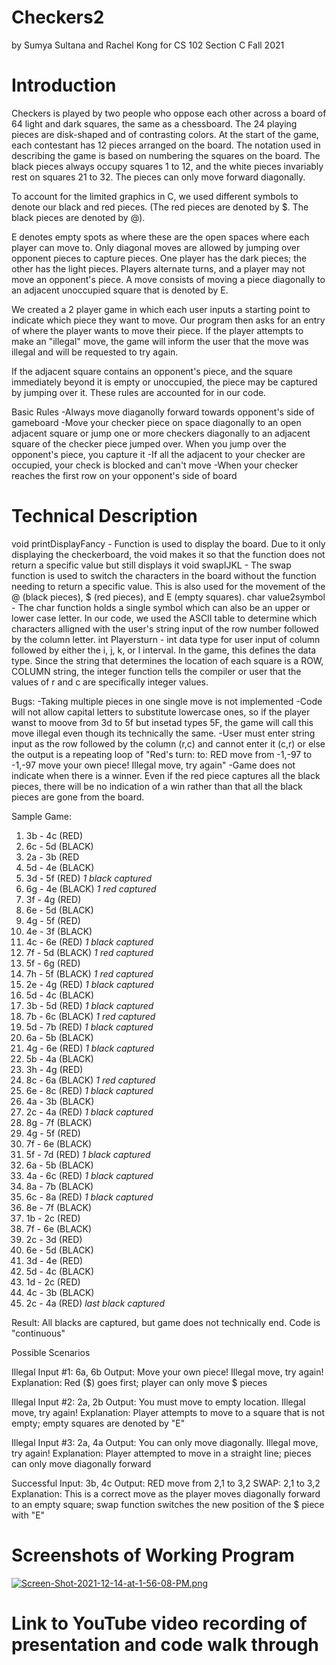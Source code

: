 # Checkers2
by Sumya Sultana and Rachel Kong for CS 102 Section C Fall 2021
# Introduction

Checkers is played by two people who oppose each other across a board of 64 light and dark squares, the same as a chessboard. The 24 playing pieces are disk-shaped and of contrasting colors. At the start of the game, each contestant has 12 pieces arranged on the board. The notation used in describing the game is based on numbering the squares on the board. The black pieces always occupy squares 1 to 12, and the white pieces invariably rest on squares 21 to 32. The pieces can only move forward diagonally.

To account for the limited graphics in C, we used different symbols to denote our black and red pieces. (The red pieces are denoted by $. The black pieces are denoted by @).

E denotes empty spots as where these are the open spaces where each player can move to.
Only diagonal moves are allowed by jumping over opponent pieces to capture pieces. One player has the dark pieces; the other has the light pieces. Players alternate turns, and a player may not move an opponent's piece. A move consists of moving a piece diagonally to an adjacent unoccupied square that is denoted by E. 

We created a 2 player game in which each user inputs a starting point to indicate which piece they want to move. Our program then asks for an entry of where the player wants to move their piece. If the player attempts to make an "illegal" move, the game will inform the user that the move was illegal and will be requested to try again. 

If the adjacent square contains an opponent's piece, and the square immediately beyond it is empty or unoccupied, the piece may be captured by jumping over it. These rules are accounted for in our code. 

Basic Rules
-Always move diaganolly forward towards opponent's side of gameboard
-Move your checker piece on space diagonally to an open adjacent square or jump one or more checkers diagonally to an adjacent square of the checker piece jumped over. When you jump over the opponent's piece, you capture it
-If all the adjacent to your checker are occupied, your check is blocked and can't move
-When your checker reaches the first row on your opponent's side of board

# Technical Description
void printDisplayFancy - Function is used to display the board. Due to it only displaying the checkerboard, the void makes it so that the function does not return a specific value but still displays it
void swapIJKL - The swap function is used to switch the characters in the board without the function needing to return a specific value. This is also used for the movement of the @ (black pieces), $ (red pieces), and E (empty squares). 
char value2symbol - The char function holds a single symbol which can also be an upper or lower case letter. In our code, we used the ASCII table to determine which characters alligned with the user's string input of the row number followed by the column letter.
int Playersturn - int data type for user input of column followed by either the i, j, k, or l interval. In the game, this defines the data type. Since the string that determines the location of each square is a ROW, COLUMN string, the integer function tells the compiler or user that the values of r and c are specifically integer values. 

Bugs:
-Taking multiple pieces in one single move is not implemented
-Code will not allow capital letters to substitute lowercase ones, so if the player wanst to moove from 3d to 5f but insetad types 5F, the game will call this move illegal even though its technically the same.
-User must enter string input as the row followed by the column (r,c) and cannot enter it (c,r) or else the output is a repeating loop of "Red's turn: to: RED move from -1,-97 to -1,-97 move your own piece! Illegal move, try again"
-Game does not indicate when there is a winner. Even if the red piece captures all the black pieces, there will be no indication of a win rather than that all the black pieces are gone from the board. 

Sample Game: 
1. 3b - 4c (RED)
2. 6c - 5d (BLACK)
3. 2a - 3b (RED
4. 5d - 4e (BLACK)
5. 3d - 5f (RED) *1 black captured*
6. 6g - 4e (BLACK) *1 red captured*
7. 3f - 4g (RED)
8. 6e - 5d (BLACK)
9. 4g - 5f (RED)
10. 4e - 3f (BLACK)
11. 4c - 6e (RED) *1 black captured*
12. 7f - 5d (BLACK) *1 red captured*
13. 5f - 6g (RED) 
14. 7h - 5f (BLACK) *1 red captured*
15. 2e - 4g (RED) *1 black captured*
16. 5d - 4c (BLACK) 
17. 3b - 5d (RED) *1 black captured*
18. 7b - 6c (BLACK) *1 red captured*
19. 5d - 7b (RED) *1 black captured*
20. 6a - 5b (BLACK)
21. 4g - 6e (RED) *1 black captured*
22. 5b - 4a (BLACK) 
23. 3h - 4g (RED) 
24. 8c - 6a (BLACK) *1 red captured*
25. 6e - 8c (RED) *1 black captured*
26. 4a - 3b (BLACK) 
27.  2c - 4a (RED) *1 black captured*
28. 8g - 7f (BLACK)
29. 4g - 5f (RED) 
30. 7f - 6e (BLACK)
31. 5f - 7d (RED) *1 black captured*
32. 6a - 5b (BLACK)
33. 4a - 6c (RED) *1 black captured*
34. 8a - 7b (BLACK)
35. 6c - 8a (RED) *1 black captured*
36. 8e - 7f (BLACK)
37. 1b - 2c (RED)
38. 7f - 6e (BLACK)
39. 2c - 3d (RED)
40. 6e - 5d (BLACK)
41. 3d - 4e (RED)
42. 5d - 4c (BLACK)
43. 1d - 2c (RED)
44. 4c - 3b (BLACK)
45. 2c - 4a (RED) *last black captured*

Result: All blacks are captured, but game does not technically end. Code is "continuous"

Possible Scenarios

Illegal Input #1: 6a, 6b 
Output: Move your own piece! 
Illegal move, try again!
Explanation: Red ($) goes first; player can only move $ pieces

Illegal Input #2: 2a, 2b
Output: You must move to empty location. Illegal move, try again!
Explanation: Player attempts to move to a square that is not empty; empty squares are denoted by "E"

Illegal Input #3: 2a, 4a
Output: You can only move diagonally. Illegal move, try again!
Explanation: Player attempted to move in a straight line; pieces can only move diagonally forward

Successful Input: 3b, 4c
Output: RED move from 2,1 to 3,2
SWAP: 2,1 to 3,2 
Explanation: This is a correct move as the player moves diagonally forward to an empty square; swap function switches the new position of the $ piece with "E" 



# Screenshots of Working Program
[![Screen-Shot-2021-12-14-at-1-56-08-PM.png](https://i.postimg.cc/gjfyf4kN/Screen-Shot-2021-12-14-at-1-56-08-PM.png)](https://postimg.cc/vxt6nrnV)

# Link to YouTube video recording of presentation and code walk through
